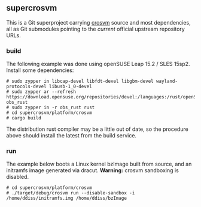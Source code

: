 ## supercrosvm

This is a Git superproject carrying [crosvm](https://chromium.googlesource.com/chromiumos/platform/crosvm/) source and most dependencies, all as Git submodules pointing to the *current* official upstream repository URLs.

### build

The following example was done using openSUSE Leap 15.2 / SLES 15sp2.
Install some dependencies:
```
# sudo zypper in libcap-devel libfdt-devel libgbm-devel wayland-protocols-devel libusb-1_0-devel
# sudo zypper ar --refresh https://download.opensuse.org/repositories/devel:/languages:/rust/openSUSE_Leap_15.2/ obs_rust
# sudo zypper in -r obs_rust rust
# cd supercrosvm/platform/crosvm
# cargo build
```
The distribution rust compiler may be a little out of date, so the procedure above should install the latest from the build service.

### run

The example below boots a Linux kernel bzImage built from source, and an initramfs image generated via dracut.
**Warning:** crosvm sandboxing is disabled.
```
# cd supercrosvm/platform/crosvm
# ./target/debug/crosvm run --disable-sandbox -i /home/ddiss/initramfs.img /home/ddiss/bzImage 
```

